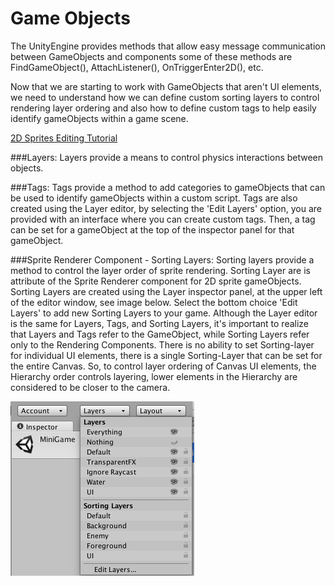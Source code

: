 # Game Objects

The UnityEngine provides methods that allow easy message communication between GameObjects and components some of these methods are FindGameObject(), AttachListener(), OnTriggerEnter2D(), etc.

Now that we are starting to work with GameObjects that aren't UI elements, we need to understand how we can define custom sorting layers to control rendering layer ordering and also how to define custom tags to help easily identify gameObjects within a game scene.

[2D Sprites Editing Tutorial](https://www.youtube.com/watch?v=tp9PRN2TMy0)

###Layers:
Layers provide a means to control physics interactions between objects.  


###Tags:
Tags provide a method to add categories to gameObjects that can be used to identify gameObjects within a custom script.  Tags are also created using the Layer editor, by selecting the 'Edit Layers' option, you are provided with an interface where you can create custom tags.  Then, a tag can be set for a gameObject at the top of the inspector panel for that gameObject.

###Sprite Renderer Component - Sorting Layers:
Sorting layers provide a method to control the layer order of sprite rendering.  Sorting Layer are is attribute of the Sprite Renderer component for 2D sprite gameObjects.  Sorting Layers are created using the Layer inspector panel, at the upper left of the editor window, see image below.  Select the bottom choice 'Edit Layers' to add new Sorting Layers to your game. Although the Layer editor is the same for Layers, Tags, and Sorting Layers, it's important to realize that Layers and Tags refer to the GameObject, while Sorting Layers refer only to the Rendering Components.  There is no ability to set Sorting-layer for individual UI elements, there is a single Sorting-Layer that can be set for the entire Canvas.  So, to control layer ordering of Canvas UI elements, the Hierarchy order controls layering, lower elements in the Hierarchy are considered to be closer to the camera.

![](/assets/SortingLayer.png)





